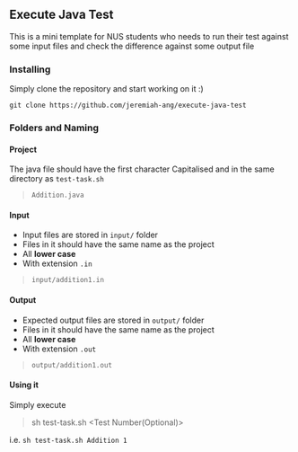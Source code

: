 ## Execute Java Test 

This is a mini template for NUS students who needs to run their test against some input files and check the difference against some output file 

### Installing

Simply clone the repository and start working on it :) 

`git clone https://github.com/jeremiah-ang/execute-java-test`

### Folders and Naming

#### Project 

The java file should have the first character Capitalised and in the same directory as `test-task.sh`

> `Addition.java`

#### Input 

- Input files are stored in `input/` folder 
- Files in it should have the same name as the project 
- All **lower case** 
- With extension `.in`

> `input/addition1.in`

#### Output

- Expected output files are stored in `output/` folder 
- Files in it should have the same name as the project 
- All **lower case** 
- With extension `.out`

> `output/addition1.out`

#### Using it 

Simply execute 

> sh test-task.sh <Project Name> <Test Number(Optional)>

i.e. `sh test-task.sh Addition 1` 